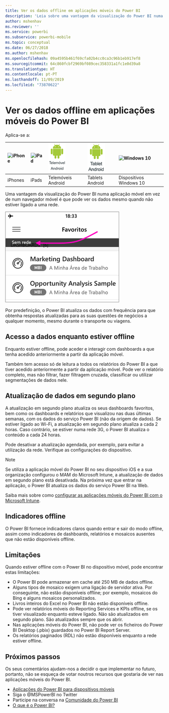 ```yaml
---
title: Ver os dados offline em aplicações móveis do Power BI
description: 'Leia sobre uma vantagem da visualização do Power BI numa aplicação móvel em vez de num navegador móvel: pode ver os dados mesmo quando não estiver ligado a uma rede.'
author: mshenhav
ms.reviewer: ''
ms.service: powerbi
ms.subservice: powerbi-mobile
ms.topic: conceptual
ms.date: 06/27/2018
ms.author: mshenhav
ms.openlocfilehash: 09a4595b461f69cfa02b4cc0ca3c96b1eb917ef8
ms.sourcegitcommit: 64c860fcbf2969bf089cec358331a1fc1e0d39a8
ms.translationtype: HT
ms.contentlocale: pt-PT
ms.lasthandoff: 11/09/2019
ms.locfileid: "73870622"
---
```

# <a name="view-your-data-offline-in-the-power-bi-mobile-apps"></a>Ver os dados offline em aplicações móveis do Power BI
Aplica-se a:

| ![iPhone](./media/mobile-apps-offline-data/iphone-logo-50-px.png) | ![iPad](./media/mobile-apps-offline-data/ipad-logo-50-px.png) | ![Telemóvel Android](./media/mobile-apps-offline-data/android-phone-logo-50-px.png) | ![Tablet Android](./media/mobile-apps-offline-data/android-tablet-logo-50-px.png) | ![Windows 10](./media/mobile-apps-offline-data/win-10-logo-50-px.png) |
|:--- |:--- |:--- |:--- |:--- |
| iPhones |iPads |Telemóveis Android |Tablets Android |Dispositivos Windows 10 |

Uma vantagem da visualização do Power BI numa aplicação móvel em vez de num navegador móvel é que pode ver os dados mesmo quando não estiver ligado a uma rede. 

![Nenhuma mensagem de rede](./media/mobile-apps-offline-data/power-bi-iphone-no-network.png)

Por predefinição, o Power BI atualiza os dados com frequência para que obtenha respostas atualizadas para as suas questões de negócios a qualquer momento, mesmo durante o transporte ou viagens.

## <a name="data-access-while-youre-offline"></a>Acesso a dados enquanto estiver offline
Enquanto estiver offline, pode aceder e interagir com dashboards a que tenha acedido anteriormente a partir da aplicação móvel.

Também tem acesso só de leitura a todos os relatórios do Power BI a que tiver acedido anteriormente a partir da aplicação móvel. Pode ver o relatório completo, mas não filtrar, fazer filtragem cruzada, classificar ou utilizar segmentações de dados nele.

## <a name="background-data-refresh"></a>Atualização de dados em segundo plano
A atualização em segundo plano atualiza os seus dashboards favoritos, bem como os dashboards e relatórios que visualizou nas duas últimas semanas, com os dados do serviço Power BI (não da origem de dados). Se estiver ligado ao Wi-Fi, a atualização em segundo plano atualiza a cada 2 horas. Caso contrário, se estiver numa rede 3G, o Power BI atualiza o conteúdo a cada 24 horas.

Pode desativar a atualização agendada, por exemplo, para evitar a utilização da rede. Verifique as configurações do dispositivo.

> [!NOTE]
> Se utiliza a aplicação móvel do Power BI no seu dispositivo iOS e a sua organização configurou o MAM do Microsoft Intune, a atualização de dados em segundo plano está desativada. Na próxima vez que entrar na aplicação, o Power BI atualiza os dados do serviço Power BI na Web.
> 
> Saiba mais sobre como [configurar as aplicações móveis do Power BI com o Microsoft Intune](../../service-admin-mobile-intune.md). 
> 
> 

## <a name="offline-indicators"></a>Indicadores offline
O Power BI fornece indicadores claros quando entrar e sair do modo offline, assim como indicadores de dashboards, relatórios e mosaicos ausentes que não estão disponíveis offline.

## <a name="limitations"></a>Limitações
Quando estiver offline com o Power BI no dispositivo móvel, pode encontrar estas limitações:

* O Power BI pode armazenar em cache até 250 MB de dados offline.
* Alguns tipos de mosaico exigem uma ligação de servidor ativa. Por conseguinte, não estão disponíveis offline; por exemplo, mosaicos do Bing e alguns mosaicos personalizados.
* Livros inteiros do Excel no Power BI não estão disponíveis offline.
* Pode ver relatórios móveis do Reporting Services e KPIs offline, se os tiver visualizado enquanto esteve ligado. Não são atualizados em segundo plano. São atualizados sempre que os abrir.
* Nas aplicações móveis do Power BI, não pode ver os ficheiros do Power BI Desktop (.pbix) guardados no Power BI Report Server. 
* Os relatórios paginados (RDL) não estão disponíveis enquanto a rede estiver offline.

## <a name="next-steps"></a>Próximos passos
Os seus comentários ajudam-nos a decidir o que implementar no futuro, portanto, não se esqueça de votar noutros recursos que gostaria de ver nas aplicações móveis do Power BI. 

* [Aplicações do Power BI para dispositivos móveis](mobile-apps-for-mobile-devices.md)
* Siga o @MSPowerBI no Twitter
* Participe na conversa na [Comunidade do Power BI](https://community.powerbi.com/)
* [O que é o Power BI?](../../fundamentals/power-bi-overview.md)

